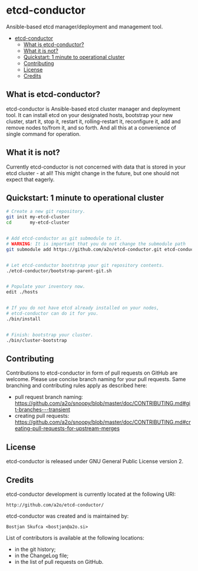 # etcd-conductor

Ansible-based etcd manager/deployment and management tool.


  * [etcd-conductor](#etcd-conductor)
    * [What is etcd-conductor?](#what-is-etcd-conductor)
    * [What it is not?](#what-it-is-not)
    * [Quickstart: 1 minute to operational cluster](#quickstart-1-minute-to-operational-cluster)
    * [Contributing](#contributing)
    * [License](#license)
    * [Credits](#credits)



## What is etcd-conductor?

etcd-conductor is Ansible-based etcd cluster manager and deployment tool.
It can install etcd on your designated hosts, bootstrap your new cluster,
start it, stop it, restart it, rolling-restart it, reconfigure it, add
and remove nodes to/from it, and so forth. And all this at a convenience
of single command for operation.



## What it is not?

Currently etcd-conductor is not concerned with data that is stored in your
etcd cluster - at all! This might change in the future, but one should not
expect that eagerly.



## Quickstart: 1 minute to operational cluster

```bash
# Create a new git repository.
git init my-etcd-cluster
cd       my-etcd-cluster


# Add etcd-conductor as git submodule to it.
# WARNING: It is important that you do not change the submodule path
git submodule add https://github.com/a2o/etcd-conductor.git etcd-conductor


# Let etcd-conductor bootstrap your git repository contents.
./etcd-conductor/bootstrap-parent-git.sh


# Populate your inventory now.
edit ./hosts


# If you do not have etcd already installed on your nodes,
# etcd-conductor can do it for you.
./bin/install


# Finish: bootstrap your cluster.
./bin/cluster-bootstrap
```



## Contributing

Contributions to etcd-conductor in form of pull requests on GitHub are welcome.
Please use concise branch naming for your pull requests. Same branching and
contributing rules apply as described here:
- pull request branch naming: https://github.com/a2o/snoopy/blob/master/doc/CONTRIBUTING.md#git-branches---transient
- creating pull requests: https://github.com/a2o/snoopy/blob/master/doc/CONTRIBUTING.md#creating-pull-requests-for-upstream-merges



## License

etcd-conductor is released under GNU General Public License version 2.



## Credits

etcd-conductor development is currently located at the following URI:

    http://github.com/a2o/etcd-conductor/

etcd-conductor was created and is maintained by:

    Bostjan Skufca <bostjan@a2o.si>

List of contributors is available at the following locations:
- in the git history;
- in the ChangeLog file;
- in the list of pull requests on GitHub.
